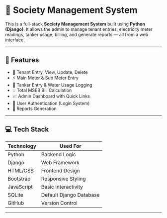 # 🏢 Society Management System

This is a full-stack **Society Management System** built using **Python (Django)**. It allows the admin to manage tenant entries, electricity meter readings, tanker usage, billing, and generate reports — all from a web interface.

---

## 📌 Features

- 👤 Tenant Entry, View, Update, Delete
- ⚡ Main Meter & Sub Meter Entry
- 🚚 Tanker Entry & Water Usage Logging
- 💡 Total MSEB Bill Calculation
- 📈 Admin Dashboard with Quick Links
- 🔐 User Authentication (Login System)
- 📄 Reports Generation

---

## 💻 Tech Stack

| Technology       | Used For                |
|------------------|--------------------------|
| Python           | Backend Logic            |
| Django           | Web Framework            |
| HTML/CSS         | Frontend Design          |
| Bootstrap        | Responsive Styling       |
| JavaScript       | Basic Interactivity      |
| SQLite           | Default Django Database  |
| GitHub           | Version Control          |

---


